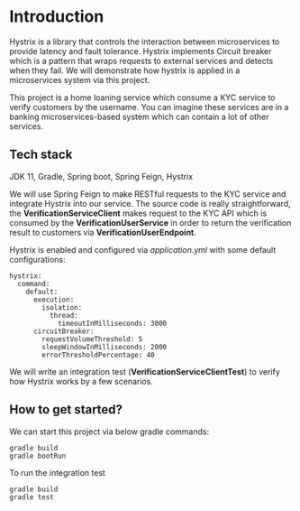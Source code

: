 # Introduction

Hystrix is a library that controls the interaction between microservices to provide latency and fault tolerance. 
Hystrix implements Circuit breaker which is a pattern that wraps requests to external services and detects when they fail.
We will demonstrate how hystrix is applied in a microservices system via this project. 

This project is a home loaning service which consume a KYC service to verify customers by the username. You can
imagine these services are in a banking microservices-based system which can contain a lot of other services.
  
## Tech stack

JDK 11, Gradle, Spring boot, Spring Feign, Hystrix

We will use Spring Feign to make RESTful requests to the KYC service and integrate Hystrix into our service. The source
code is really straightforward, the **VerificationServiceClient** makes request to the KYC API which is consumed by the
**VerificationUserService** in order to return the verification result to customers via **VerificationUserEndpoint**.

Hystrix is enabled and configured via _application.yml_ with some default configurations:
```shell
hystrix:
  command:
    default:
      execution:
        isolation:
          thread:
            timeoutInMilliseconds: 3000
      circuitBreaker:
        requestVolumeThreshold: 5
        sleepWindowInMilliseconds: 2000
        errorThresholdPercentage: 40
```
We will write an integration test (**VerificationServiceClientTest**) to verify how Hystrix works by a few scenarios.

## How to get started?
We can start this project via below gradle commands:
```shell
gradle build
gradle bootRun
```
To run the integration test
```shell
gradle build
gradle test
```

